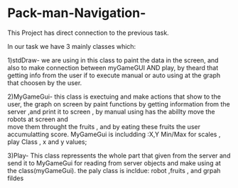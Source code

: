 # Pack-man-Navigation-

This Project has direct connection to the previous task.

In our task we have 3 mainly classes which:

1)stdDraw- we are using in this class to paint the data in the screen, 
	  and also to make connection between myGameGUI AND play,
	  by theard that getting info from the user if to execute manual or auto 
	  using at the graph that choosen by the user.

2)MyGameGui- this class is exectuing and make actions that show to the user,
	         the graph on screen by paint functions by getting information 
	         from the server ,and print it to screen ,
	        by manual using has the abillty move the robots at screen and	
	        move them throught the fruits , and by eating these fruits 
	        the user accumulatting score.
	        MyGameGui is includding :X,Y Min/Max for scales
                         , play Class , x and y values;
			 
			 
3)Play- This class repressents the whole part that given from the server and send it 
             to MyGameGui for reading from server objects and make using at the class(myGameGui).
	the paly class is incldue: robot ,fruits , and grpah fildes
